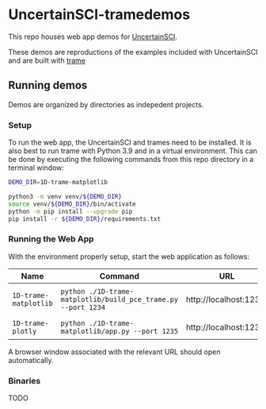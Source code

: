 # UncertainSCI-tramedemos

This repo houses web app demos for [UncertainSCI](https://github.com/SCIInstitute/UncertainSCI).

These demos are reproductions of the examples included with UncertainSCI and are built with [trame](https://kitware.github.io/trame/)

## Running demos

Demos are organized by directories as indepedent projects.

### Setup


To run the web app, the UncertainSCI and trames need to be installed.  It is also best to run trame with Python 3.9 and in a virtual environment.   This can be done by executing the following commands from this repo directory in a terminal window:

```bash
DEMO_DIR=1D-trame-matplotlib

python3 -m venv venv/${DEMO_DIR}
source venv/${DEMO_DIR}/bin/activate
python -m pip install --upgrade pip
pip install -r ${DEMO_DIR}/requirements.txt
```

### Running the Web App

With the environment properly setup, start the web application as follows:

| Name | Command | URL | Description |
|--|--|--|--|
| `1D-trame-matplotlib` | `python ./1D-trame-matplotlib/build_pce_trame.py --port 1234` | http://localhost:1234/ | [trame][], [matplotlib][] |
| `1D-trame-plotly` | `python ./1D-trame-matplotlib/app.py --port 1235` | http://localhost:1234/  | [trame][], [plotly][] |

A browser window associated with the relevant URL should open automatically.

### Binaries

TODO



